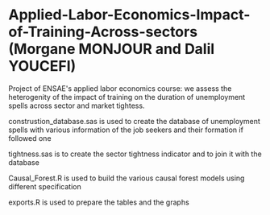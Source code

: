 # Applied-Labor-Economics-Impact-of-Training-Across-sectors (Morgane MONJOUR and Dalil YOUCEFI)

Project of ENSAE's applied labor economics course: we assess the heterogenity of the impact of training on the duration of unemployment spells across sector and market tightess.

construstion_database.sas is used to create the  database of unemployment spells with various information of the job seekers and their formation if followed one

tightness.sas is to create the sector tightness indicator and to join it with the database

Causal_Forest.R is used to build the various causal forest models using different specification

exports.R is used to prepare the tables and the graphs
